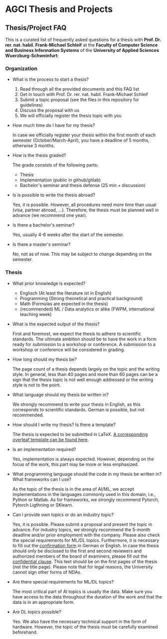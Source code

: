 # AGCI Thesis and Projects

## Thesis/Project FAQ
This is a curated list of frequently asked questions for a thesis with __Prof. Dr. rer. nat. habil. Frank-Michael Schleif__ at the __Faculty of Computer Science and Business Information Systems__ of the __University of Applied Sciences Wuerzburg-Schweinfurt__:


### Organization

* What is the process to start a thesis?

    1. Read through all the provided documents and this FAQ list
    2. Get in touch with Prof. Dr. rer. nat. habil. Frank-Michael Schleif
    3. Submit a topic proposal (see the files in this repository for guidelines)
    4. Discuss the proposal with us
    5. We will officially register the thesis topic with you

* How much time do I have for my thesis?

    In case we officially register your thesis within the first month of each semester (October/March-April), you have a deadline of 5 months, otherwise 3 months.

* How is the thesis graded?

    The grade consists of the following parts:
    - Thesis 
    - Implementation (public in github/gitlab)
    - Bachelor's seminar and thesis defense (25 min + discussion)
    
* Is is possible to write the thesis abroad?

    Yes, it is possible. However, all procedures need more time than usual (visa, partner abroad, ...). Therefore, the thesis must be planned well in advance (we recommend one year). 
    
* Is there a bachelor's seminar?

    Yes, usually 4-6 weeks after the start of the semester.
    
* Is there a master's seminar?

    No, not as of now. This may be subject to change depending on the semester.
        
### Thesis
* What prior knowledge is expected?

    - Englisch (At least the literature ist in English)
    - Programming (Strong theoretical and practical background)
    - Math (Formulas are expected in the thesis)
    - (recommended) ML / Data analytics or alike (FWPM, international teaching week)
    
* What is the expected output of the thesis?
    
    First and foremost, we expect the thesis to adhere to scientific standards. The ultimate ambition should be to have the work in a form ready for submission to a workshop or conference. A submission to a workshop or conference will be considered in grading.
    
* How long should my thesis be?
  
    The page count of a thesis depends largely on the topic and the writing style. In general, less than 40 pages and more than 60 pages can be a sign that the thesis topic is not well enough addressed or the writing style is not to the point.

* What language should my thesis be written in?

    We strongly recommend to write your thesis in English, as this corresponds to scientific standards. German is possible, but not recommended.

* How should I write my thesis? Is there a template?

   The thesis is expected to be submitted in LaTeX. [A corresponding overleaf template can be found here](https://www.overleaf.com/read/tmccpbcttyfs).

* Is an implementation required?
 
    Yes, implementation is always expected. However, depending on the focus of the work, this part may be more or less emphasized.
    
* What programming language should the code in my thesis be written in? What frameworks can I use?

    As the topic of the thesis is in the area of AI/ML, we accept implementations in the languages commonly used in this domain, i.e., Python or Matlab. As for frameworks, we strongly recommend Pytorch, Pytorch Ligthning or SKlearn.

* Can I provide own topics or do an industry topic?

    Yes, it is possible. Please submit a proposal and present the topic in advance. For industry topics, we strongly recommend the 5-month deadline and/or prior employment with the company. Please also check the special requirements for ML/DL topics.
    Furthermore, it is necessary to fill out the [confirmation form](https://github.com/AGCI-Wuerzburg/agci_thesis_and_projects/blob/82b9f5a06f7ae6a0daf2fb472a8d3a36ad3691fa/Company_Confirmation.pdf) in German or English. In case the thesis should only be disclosed to the first and second reviewers and authorized members of the board of examiners, please fill out the [confidential clause](https://github.com/AGCI-Wuerzburg/agci_thesis_and_projects/blob/fbe7d7433499ece478a0f664a852e1e07952a30a/Company_Confidential_Clause.pdf). This text should be on the first pages of the thesis (not the title page). Please note that for legal reasons, the University cannot sign other forms of NDAs.
    
* Are there special requirements for ML/DL topics?
    
    The most critical part of AI topics is usually the data. Make sure you have access to the data throughout the duration of the work and that the data is in an appropriate form.
    
* Are DL topics possible?
    
    Yes. We also have the necessary technical support in the form of hardware. However, the topic of the thesis must be carefully examined beforehand.


<!-- Scientific standards PDF or elearning course MAI -->
